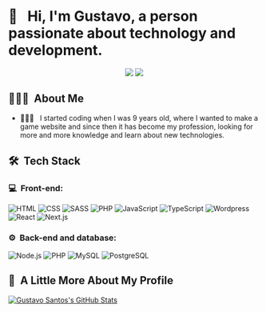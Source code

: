 <h1>👋 &nbsp; Hi, I'm Gustavo, a person passionate about technology and development.</h1>

<p align="center">
<a href="https://instagram.com/gusta.vt"><img src="https://img.shields.io/badge/-@gusta.vt-E4405F?style=flat-square&logo=Instagram&logoColor=white"/></a>
<a href="https://www.linkedin.com/in/gustavo-juneo/"><img src="http://img.shields.io/badge/-Gustavo%20Santos-0077B5?style=flat-square&logo=Linkedin&logoColor=white"/></a>

</p>

<h2> 👨🏻‍💻 &nbsp;About Me </h2>

- 👨🏻‍💻 &nbsp; I started coding when I was 9 years old, where I wanted to make a game website and since then it has become my profession, looking for more and more knowledge and learn about new technologies.

<h2> 🛠 &nbsp;Tech Stack</h2>
<h3>💻 &nbsp;Front-end:</h3>

![HTML](https://img.shields.io/badge/-HTML-333333?style=flat&logo=HTML5)
![CSS](https://img.shields.io/badge/-CSS-333333?style=flat&logo=CSS3&logoColor=1572B6)
![SASS](https://img.shields.io/badge/-CSS-333333?style=flat&logo=SASS&logoColor=1572B6)
![PHP](https://img.shields.io/badge/-PHP-333333?style=flat&logo=php&logoColor=474A8A)
![JavaScript](https://img.shields.io/badge/-JavaScript-333333?style=flat&logo=javascript)
![TypeScript](https://img.shields.io/badge/-TypeScript-333333?style=flat&logo=typescript)
![Wordpress](https://img.shields.io/badge/-Wordpress-333333?style=flat&logo=wordpress)
![React](https://img.shields.io/badge/-React-333333?style=flat&logo=react)
![Next.js](https://img.shields.io/badge/-Next.js-333333?style=flat&logo=Next.js)

<h3>⚙️ &nbsp;Back-end and database:</h3>

![Node.js](https://img.shields.io/badge/-Node.js-333333?style=flat&logo=node.js)
![PHP](https://img.shields.io/badge/-PHP-333333?style=flat&logo=php&logoColor=474A8A)
![MySQL](https://img.shields.io/badge/-MySQL-333333?style=flat&logo=mysql)
![PostgreSQL](https://img.shields.io/badge/-PostgreSQL-333333?style=flat&logo=postgresql&)

<h2>🚀 &nbsp;A Little More About My Profile</h2>

[![Gustavo Santos's GitHub Stats](https://github-readme-stats.vercel.app/api?username=gustavojuneo)](https://github.com/anuraghazra/github-readme-stats)
